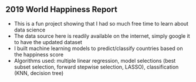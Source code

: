 ## 2019 World Happiness Report

- This is a fun project showing that I had so much free time to learn about data science
- The data source here is readily available on the internet, simply google it to have the updated dataset
- I built machine learning models to predict/classify countries based on the happiness score
- Algorithms used: multiple linear regression, model selections (best subset selection, forward stepwise selection, LASSO), classification (KNN, decision tree)

